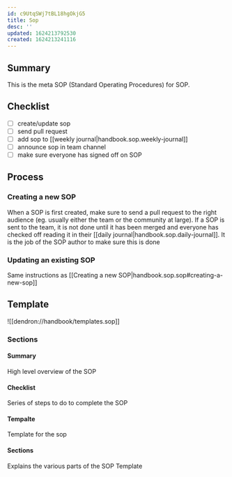 ```yaml
---
id: c9UtqSWj7tBL18hgOkjG5
title: Sop
desc: ''
updated: 1624213792530
created: 1624213241116
---
```


## Summary

This is the meta SOP (Standard Operating Procedures) for SOP.

## Checklist
- [ ] create/update sop
- [ ] send pull request
- [ ] add sop to [[weekly journal|handbook.sop.weekly-journal]]
- [ ] announce sop in team channel
- [ ] make sure everyone has signed off on SOP

## Process

### Creating a new SOP
When a SOP is first created, make sure to send a pull request to the right audience (eg. usually either the team or the community at large). If a SOP is sent to the team, it is not done until it has been merged and everyone has checked off reading it in their [[daily journal|handbook.sop.daily-journal]]. It is the job of the SOP author to make sure this is done

### Updating an existing SOP

Same instructions as [[Creating a new SOP|handbook.sop.sop#creating-a-new-sop]]

## Template
![[dendron://handbook/templates.sop]]

### Sections

#### Summary

High level overview of the SOP

#### Checklist

Series of steps to do to complete the SOP

#### Tempalte

Template for the sop

#### Sections

Explains the various parts of the SOP Template
